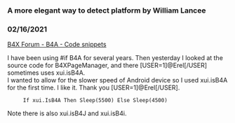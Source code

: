 ### A more elegant way to detect platform by William Lancee
### 02/16/2021
[B4X Forum - B4A - Code snippets](https://www.b4x.com/android/forum/threads/127718/)

I have been using #if B4A for several years. Then yesterday I looked at the source code for B4XPageManager, and there [USER=1]@Erel[/USER] sometimes uses xui.isB4A.  
I wanted to allow for the slower speed of Android device so I used xui.isB4A for the first time. I like it. Thank you [USER=1]@Erel[/USER].   
  

```B4X
     If xui.IsB4A Then Sleep(5500) Else Sleep(4500)
```

  
  
Note there is also xui.isB4J and xui.isB4i.